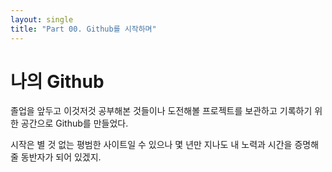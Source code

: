 ```yaml
---
layout: single
title: "Part 00. Github를 시작하며"
---
```


# 나의 Github

졸업을 앞두고 이것저것 공부해본 것들이나 도전해볼 프로젝트를 보관하고 기록하기 위한 공간으로 Github를 만들었다.

시작은 별 것 없는 평범한 사이트일 수 있으나 몇 년만 지나도 내 노력과 시간을 증명해줄 동반자가 되어 있겠지.
